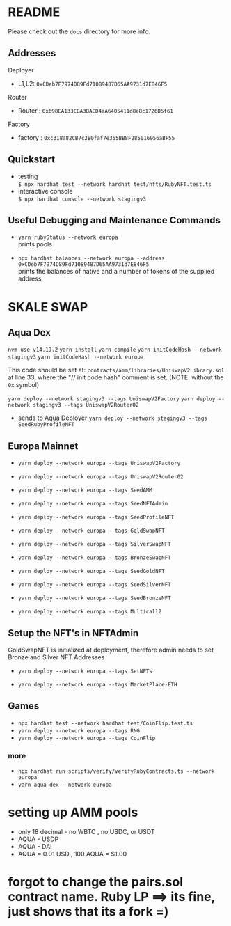 # README

Please check out the `docs` directory for more info.

## Addresses

Deployer
* L1,L2: `0xCDeb7F7974D89Fd71089487D65AA9731d7E846F5`

Router
* Router : `0x698EA133CBA3BACD4aA6405411d8e8c1726D5f61`

Factory
* factory : `0xc318a82CB7c2B0faf7e355BB8F285016956aBF55`


## Quickstart

* testing  
  `$ npx hardhat test --network hardhat test/nfts/RubyNFT.test.ts`
* interactive console  
  `$ npx hardhat console --network stagingv3`

## Useful Debugging and Maintenance Commands

* `yarn rubyStatus --network europa`  
  prints pools 

* `npx hardhat balances --network europa --address 0xCDeb7F7974D89Fd71089487D65AA9731d7E846F5`  
  prints the balances of native and a number of tokens of the supplied address




# SKALE SWAP 



## Aqua Dex 
```nvm use v14.19.2```
```yarn install```
```yarn compile```
```yarn initCodeHash --network stagingv3```
```yarn initCodeHash --network europa```

This code should be set at: `contracts/amm/libraries/UniswapV2Library.sol` at line 33, where the "// init code hash" comment is set. (NOTE: without the `0x` symbol)

```yarn deploy --network stagingv3 --tags UniswapV2Factory```
```yarn deploy --network stagingv3 --tags UniswapV2Router02```

- sends to Aqua Deployer
```yarn deploy --network stagingv3 --tags SeedRubyProfileNFT```

## Europa Mainnet 
- ```yarn deploy --network europa --tags UniswapV2Factory```
- ```yarn deploy --network europa --tags UniswapV2Router02```
- ```yarn deploy --network europa --tags SeedAMM```
- ```yarn deploy --network europa --tags SeedNFTAdmin```
- ```yarn deploy --network europa --tags SeedProfileNFT```
- ```yarn deploy --network europa --tags GoldSwapNFT```
- ```yarn deploy --network europa --tags SilverSwapNFT```
- ```yarn deploy --network europa --tags BronzeSwapNFT```

- ```yarn deploy --network europa --tags SeedGoldNFT```
- ```yarn deploy --network europa --tags SeedSilverNFT```
- ```yarn deploy --network europa --tags SeedBronzeNFT```

- ```yarn deploy --network europa --tags Multicall2```

## Setup the NFT's in NFTAdmin
GoldSwapNFT is initialized at deployment, therefore admin needs to set Bronze and Silver NFT Addresses 
- ```yarn deploy --network europa --tags SetNFTs```

- ```yarn deploy --network europa --tags MarketPlace-ETH```

## Games 
- ```npx hardhat test --network hardhat test/CoinFlip.test.ts```
- ```yarn deploy --network europa --tags RNG```
- ```yarn deploy --network europa --tags CoinFlip```

### more 

-  `npx hardhat run scripts/verify/verifyRubyContracts.ts --network europa`
- ```yarn aqua-dex --network europa```


# setting up AMM pools 
- only 18 decimal - no WBTC , no USDC, or USDT 
- AQUA - USDP 
- AQUA - DAI 
- AQUA = 0.01 USD , 100 AQUA = $1.00 

# forgot to change the pairs.sol contract name. Ruby LP ==> its fine, just shows that its a fork =) 

